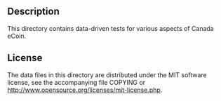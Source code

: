 Description
------------

This directory contains data-driven tests for various aspects of Canada eCoin.

License
--------

The data files in this directory are distributed under the MIT software
license, see the accompanying file COPYING or
http://www.opensource.org/licenses/mit-license.php.


